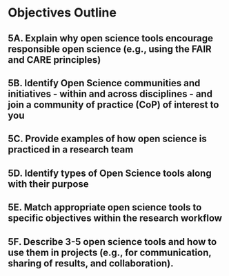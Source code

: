# Objectives Outline

## 5A. Explain why open science tools encourage responsible open science (e.g., using the FAIR and CARE principles)


## 5B. Identify Open Science communities and initiatives - within and across disciplines - and join a community of practice (CoP) of interest to you


## 5C. Provide examples of how open science is practiced in a research team 


## 5D. Identify types of Open Science tools along with their purpose


## 5E. Match appropriate open science tools to specific objectives within the research workflow


## 5F. Describe 3-5 open science tools and how to use them in projects (e.g., for communication, sharing of results, and collaboration).
